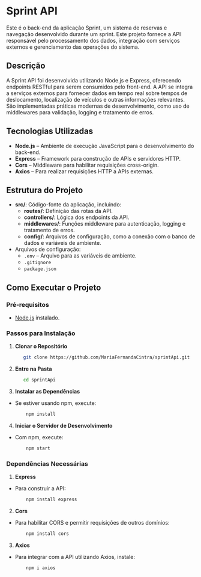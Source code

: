 # Sprint API

Este é o back-end da aplicação Sprint, um sistema de reservas e navegação desenvolvido durante um sprint. Este projeto fornece a API responsável pelo processamento dos dados, integração com serviços externos e gerenciamento das operações do sistema.

## Descrição

A Sprint API foi desenvolvida utilizando Node.js e Express, oferecendo endpoints RESTful para serem consumidos pelo front-end. A API se integra a serviços externos para fornecer dados em tempo real sobre tempos de deslocamento, localização de veículos e outras informações relevantes. São implementadas práticas modernas de desenvolvimento, como uso de middlewares para validação, logging e tratamento de erros.

## Tecnologias Utilizadas

- **Node.js** – Ambiente de execução JavaScript para o desenvolvimento do back-end.
- **Express** – Framework para construção de APIs e servidores HTTP.
- **Cors** – Middleware para habilitar requisições cross-origin.
- **Axios** – Para realizar requisições HTTP a APIs externas.

## Estrutura do Projeto

- **src/**: Código-fonte da aplicação, incluindo:
  - **routes/**: Definição das rotas da API.
  - **controllers/**: Lógica dos endpoints da API.
  - **middlewares/**: Funções middleware para autenticação, logging e tratamento de erros.
  - **config/**: Arquivos de configuração, como a conexão com o banco de dados e variáveis de ambiente.
- Arquivos de configuração:
  - `.env` – Arquivo para as variáveis de ambiente.
  - `.gitignore`
  - `package.json`

## Como Executar o Projeto

### Pré-requisitos

- [Node.js](https://nodejs.org/) instalado.

### Passos para Instalação

1. **Clonar o Repositório**

   ```bash
      git clone https://github.com/MariaFernandaCintra/sprintApi.git

   ```

2. **Entre na Pasta**

   ```bash
      cd sprintApi
   ```

3. **Instalar as Dependências**

- Se estiver usando npm, execute:

  ```bash
      npm install
  ```

4. **Iniciar o Servidor de Desenvolvimento**

- Com npm, execute:
  ```bash
      npm start
  ```

### Dependências Necessárias

1. **Express**

- Para construir a API:

  ```bash
      npm install express
  ```

2. **Cors**

- Para habilitar CORS e permitir requisições de outros domínios:

  ```bash
      npm install cors
  ```

3. **Axios**

- Para integrar com a API utilizando Axios, instale:

  ```bash
      npm i axios
  ```
